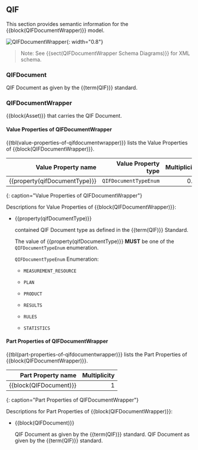 
## QIF

This section provides semantic information for the {{block(QIFDocumentWrapper)}} model.

![QIFDocumentWrapper](figures/QIFDocumentWrapper.png "QIFDocumentWrapper"){: width="0.8"}

> Note: See {{sect(QIFDocumentWrapper Schema Diagrams)}} for XML schema.


### QIFDocument


QIF Document as given by the {{term(QIF)}} standard.


### QIFDocumentWrapper


{{block(Asset)}} that carries the QIF Document.


#### Value Properties of QIFDocumentWrapper

{{tbl(value-properties-of-qifdocumentwrapper)}} lists the Value Properties of {{block(QIFDocumentWrapper)}}.

| Value Property name | Value Property type | Multiplicity |
|--------------------:|--------------------:|-------------:|
| {{property(qifDocumentType)}} | `QIFDocumentTypeEnum` | 0..1 |
{: caption="Value Properties of QIFDocumentWrapper"}

Descriptions for Value Properties of {{block(QIFDocumentWrapper)}}:

* {{property(qifDocumentType)}} 

    contained QIF Document type as defined in the {{term(QIF)}} Standard.

    The value of {{property(qifDocumentType)}} **MUST** be one of the `QIFDocumentTypeEnum` enumeration.

    `QIFDocumentTypeEnum` Enumeration:


    * `MEASUREMENT_RESOURCE` 

        

    * `PLAN` 

        

    * `PRODUCT` 

        

    * `RESULTS` 

        

    * `RULES` 

        

    * `STATISTICS` 

        

#### Part Properties of QIFDocumentWrapper

{{tbl(part-properties-of-qifdocumentwrapper)}} lists the Part Properties of {{block(QIFDocumentWrapper)}}.

| Part Property name | Multiplicity |
|-------------------------------------:|-------------:|
| {{block(QIFDocument)}} | 1 |
{: caption="Part Properties of QIFDocumentWrapper"}

Descriptions for Part Properties of {{block(QIFDocumentWrapper)}}:

* {{block(QIFDocument)}} 

    QIF Document as given by the {{term(QIF)}} standard.
    QIF Document as given by the {{term(QIF)}} standard.
